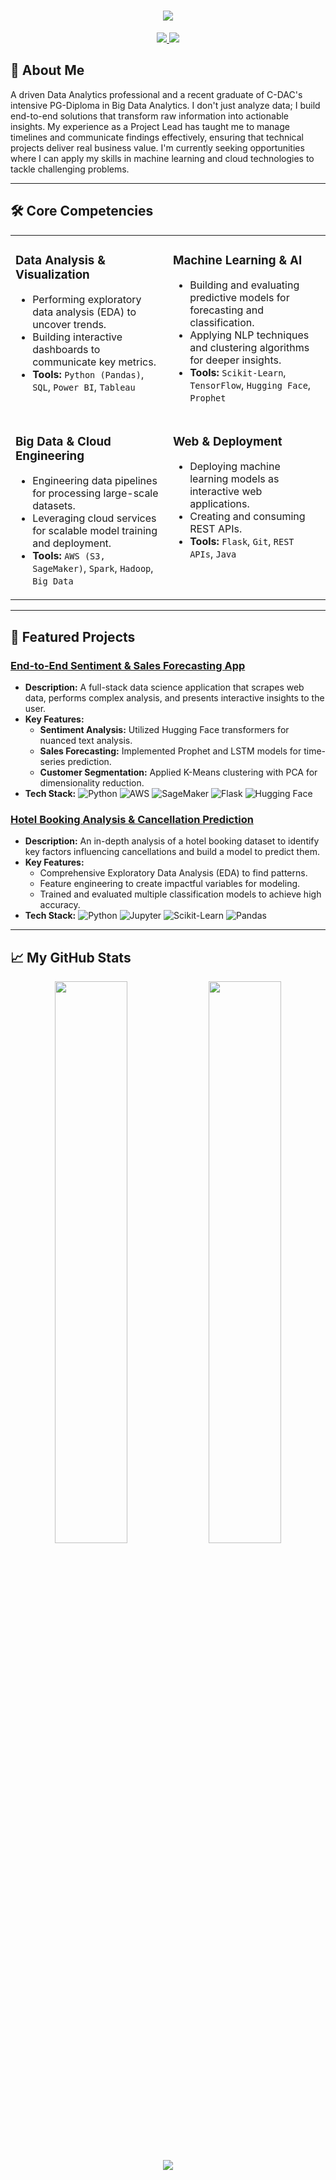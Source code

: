 <h1 align="center">
<img src="https://readme-typing-svg.herokuapp.com/?font=Fira+Code&size=32&pause=1000&center=true&vCenter=true&width=750&lines=Hey!+I'm+Siddhant+Sharma+%F0%9F%91%8B;Data+Analyst+%7C+Aspiring+Data+Scientist;Building+Data-Driven+Solutions"/>
</h1>

<p align="center">
<a href="mailto:sharmasiddhant390@gmail.com">
<img src="https://img.shields.io/badge/Gmail-DB4437?style=for-the-badge&logo=gmail&logoColor=white" />
</a>
<a href="https://www.linkedin.com/in/siddhant-a/" target="_blank">
<img src="https://img.shields.io/badge/LinkedIn-0A66C2?style=for-the-badge&logo=linkedin&logoColor=white" />
</a>
</p>

## 🚀 About Me
A driven Data Analytics professional and a recent graduate of C-DAC's intensive PG-Diploma in Big Data Analytics. I don't just analyze data; I build end-to-end solutions that transform raw information into actionable insights. My experience as a Project Lead has taught me to manage timelines and communicate findings effectively, ensuring that technical projects deliver real business value. I'm currently seeking opportunities where I can apply my skills in machine learning and cloud technologies to tackle challenging problems.

---

## 🛠️ Core Competencies
<table>
<tr>
<td valign="top" width="50%">

### Data Analysis & Visualization
- Performing exploratory data analysis (EDA) to uncover trends.
- Building interactive dashboards to communicate key metrics.
- **Tools:** `Python (Pandas)`, `SQL`, `Power BI`, `Tableau`

</td>
<td valign="top" width="50%">

### Machine Learning & AI
- Building and evaluating predictive models for forecasting and classification.
- Applying NLP techniques and clustering algorithms for deeper insights.
- **Tools:** `Scikit-Learn`, `TensorFlow`, `Hugging Face`, `Prophet`

</td>
</tr>
<tr>
<td valign="top" width="50%">

### Big Data & Cloud Engineering
- Engineering data pipelines for processing large-scale datasets.
- Leveraging cloud services for scalable model training and deployment.
- **Tools:** `AWS (S3, SageMaker)`, `Spark`, `Hadoop`, `Big Data`

</td>
<td valign="top" width="50%">

### Web & Deployment
- Deploying machine learning models as interactive web applications.
- Creating and consuming REST APIs.
- **Tools:** `Flask`, `Git`, `REST APIs`, `Java`

</td>
</tr>
</table>

---

## 📂 Featured Projects

### [End-to-End Sentiment & Sales Forecasting App](https://github.com/sid-1111/SentimentAnalysisHuggingFace)
* **Description:** A full-stack data science application that scrapes web data, performs complex analysis, and presents interactive insights to the user.
* **Key Features:**
    - **Sentiment Analysis:** Utilized Hugging Face transformers for nuanced text analysis.
    - **Sales Forecasting:** Implemented Prophet and LSTM models for time-series prediction.
    - **Customer Segmentation:** Applied K-Means clustering with PCA for dimensionality reduction.
* **Tech Stack:**
    ![Python](https://img.shields.io/badge/Python-3776AB?style=for-the-badge&logo=python&logoColor=white)
    ![AWS](https://img.shields.io/badge/AWS-232F3E?style=for-the-badge&logo=amazon-aws&logoColor=white)
    ![SageMaker](https://img.shields.io/badge/SageMaker-FF9900?style=for-the-badge&logo=amazonaws&logoColor=white)
    ![Flask](https://img.shields.io/badge/Flask-000000?style=for-the-badge&logo=flask&logoColor=white)
    ![Hugging Face](https://img.shields.io/badge/Hugging%20Face-FFD21E?style=for-the-badge&logo=huggingface&logoColor=black)

### [Hotel Booking Analysis & Cancellation Prediction](https://github.com/sid-1111/case_study_hotelBooking)
* **Description:** An in-depth analysis of a hotel booking dataset to identify key factors influencing cancellations and build a model to predict them.
* **Key Features:**
    - Comprehensive Exploratory Data Analysis (EDA) to find patterns.
    - Feature engineering to create impactful variables for modeling.
    - Trained and evaluated multiple classification models to achieve high accuracy.
* **Tech Stack:**
    ![Python](https://img.shields.io/badge/Python-3776AB?style=for-the-badge&logo=python&logoColor=white)
    ![Jupyter](https://img.shields.io/badge/Jupyter-F37626?style=for-the-badge&logo=jupyter&logoColor=white)
    ![Scikit-Learn](https://img.shields.io/badge/Scikit--Learn-F7931E?style=for-the-badge&logo=scikitlearn&logoColor=white)
    ![Pandas](https://img.shields.io/badge/Pandas-150458?style=for-the-badge&logo=pandas&logoColor=white)

---

## 📈 My GitHub Stats

<p align="center">
  <img width="48%" src="https://github-readme-stats.vercel.app/api?username=sid-1111&show_icons=true&theme=tokyonight&hide_border=true" />
  <img width="48%" src="https://github-readme-stats.vercel.app/api/top-langs/?username=sid-1111&layout=compact&theme=tokyonight&hide_border=true" />
</p>

<p align="center">
  <img src="https://komarev.com/ghpvc/?username=sid-1111&label=Profile+Views&color=0e75b6&style=flat" />
</p>
